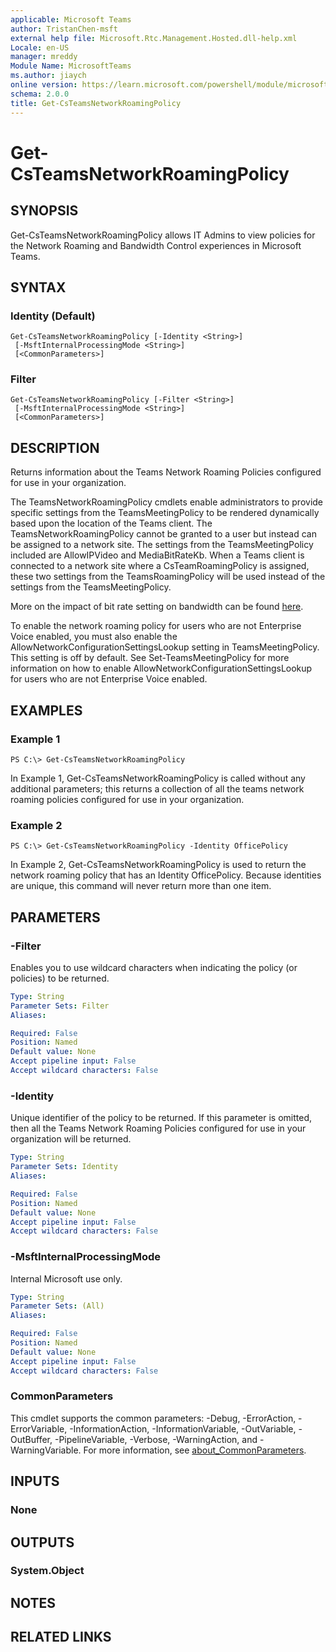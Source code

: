 ```yaml
---
applicable: Microsoft Teams
author: TristanChen-msft
external help file: Microsoft.Rtc.Management.Hosted.dll-help.xml
Locale: en-US
manager: mreddy
Module Name: MicrosoftTeams
ms.author: jiaych
online version: https://learn.microsoft.com/powershell/module/microsoftteams/get-csteamsnetworkroamingpolicy
schema: 2.0.0
title: Get-CsTeamsNetworkRoamingPolicy
---
```


# Get-CsTeamsNetworkRoamingPolicy

## SYNOPSIS

Get-CsTeamsNetworkRoamingPolicy allows IT Admins to view policies for the Network Roaming and Bandwidth Control experiences in Microsoft Teams.

## SYNTAX

### Identity (Default)
```
Get-CsTeamsNetworkRoamingPolicy [-Identity <String>]
 [-MsftInternalProcessingMode <String>]
 [<CommonParameters>]
```

### Filter
```
Get-CsTeamsNetworkRoamingPolicy [-Filter <String>]
 [-MsftInternalProcessingMode <String>]
 [<CommonParameters>]
```

## DESCRIPTION
Returns information about the Teams Network Roaming Policies configured for use in your organization.

The TeamsNetworkRoamingPolicy cmdlets enable administrators to provide specific settings from the TeamsMeetingPolicy to be rendered dynamically based upon the location of the Teams client.  The TeamsNetworkRoamingPolicy cannot be granted to a user but instead can be assigned to a network site.  The settings from the TeamsMeetingPolicy included are AllowIPVideo and MediaBitRateKb. When a Teams client is connected to a network site where a CsTeamRoamingPolicy is assigned, these two settings from the TeamsRoamingPolicy will be used instead of the settings from the TeamsMeetingPolicy.

More on the impact of bit rate setting on bandwidth can be found [here](https://learn.microsoft.com/microsoftteams/prepare-network).

To enable the network roaming policy for users who are not Enterprise Voice enabled, you must also enable the AllowNetworkConfigurationSettingsLookup setting in TeamsMeetingPolicy. This setting is off by default. See Set-TeamsMeetingPolicy for more information on how to enable AllowNetworkConfigurationSettingsLookup for users who are not Enterprise Voice enabled.

## EXAMPLES

### Example 1
```
PS C:\> Get-CsTeamsNetworkRoamingPolicy
```

In Example 1, Get-CsTeamsNetworkRoamingPolicy is called without any additional parameters; this returns a collection of all the teams network roaming policies configured for use in your organization.

### Example 2
```
PS C:\> Get-CsTeamsNetworkRoamingPolicy -Identity OfficePolicy
```

In Example 2, Get-CsTeamsNetworkRoamingPolicy is used to return the network roaming policy that has an Identity OfficePolicy.
Because identities are unique, this command will never return more than one item.

## PARAMETERS

### -Filter
Enables you to use wildcard characters when indicating the policy (or policies) to be returned.

```yaml
Type: String
Parameter Sets: Filter
Aliases:

Required: False
Position: Named
Default value: None
Accept pipeline input: False
Accept wildcard characters: False
```

### -Identity
Unique identifier of the policy to be returned.
If this parameter is omitted, then all the Teams Network Roaming Policies configured for use in your organization will be returned.

```yaml
Type: String
Parameter Sets: Identity
Aliases:

Required: False
Position: Named
Default value: None
Accept pipeline input: False
Accept wildcard characters: False
```

### -MsftInternalProcessingMode
Internal Microsoft use only.

```yaml
Type: String
Parameter Sets: (All)
Aliases:

Required: False
Position: Named
Default value: None
Accept pipeline input: False
Accept wildcard characters: False
```

### CommonParameters
This cmdlet supports the common parameters: -Debug, -ErrorAction, -ErrorVariable, -InformationAction, -InformationVariable, -OutVariable, -OutBuffer, -PipelineVariable, -Verbose, -WarningAction, and -WarningVariable. For more information, see [about_CommonParameters](https://go.microsoft.com/fwlink/?LinkID=113216).

## INPUTS

### None

## OUTPUTS

### System.Object

## NOTES

## RELATED LINKS
